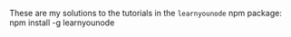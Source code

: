 These are my solutions to the tutorials in the `learnyounode` npm package:
    npm install -g learnyounode
	